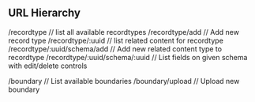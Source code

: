 
## URL Hierarchy

/recordtype                     // list all available recordtypes
/recordtype/add                 // Add new record type
/recordtype/:uuid               // list related content for recordtype
/recordtype/:uuid/schema/add    // Add new related content type to recordtype
/recordtype/:uuid/schema/:uuid  // List fields on given schema with edit/delete controls

/boundary                       // List available boundaries
/boundary/upload                   // Upload new boundary
